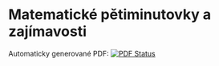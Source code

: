 # Matematické pětiminutovky a zajímavosti

Automaticky generované PDF: [![PDF Status](https://www.sharelatex.com/github/repos/renekliment/matematicke-petiminutovky-a-zajimavosti/builds/latest/badge.svg)](https://www.sharelatex.com/github/repos/renekliment/matematicke-petiminutovky-a-zajimavosti/builds/latest/output.pdf)